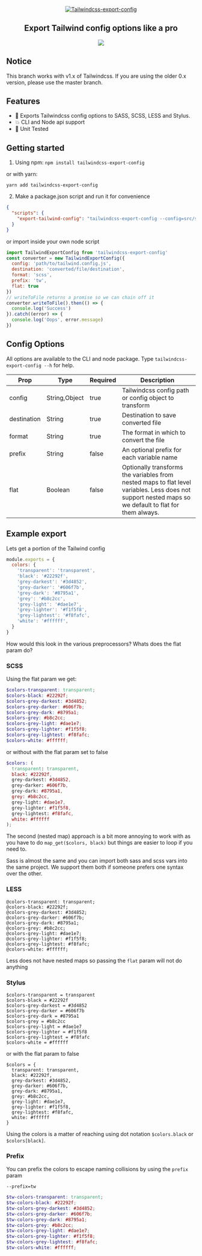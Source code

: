 <p align="center">
  <a align="center" href="https://www.npmjs.com/package/tailwindcss-export-config" target="_blank">
    <img alt="Tailwindcss-export-config" src="https://raw.githubusercontent.com/dobromir-hristov/tailwindcss-export-config/master/assets/tailwindcss-export-config.png">
  </a>
</p>

<h2 align="center">Export Tailwind config options like a pro</h2>

<p align="center">
<a href="https://www.npmjs.com/package/tailwindcss-export-config" target="_blank"><img src="https://img.shields.io/npm/v/tailwindcss-export-config.svg"></a>
</p>

## Notice

This branch works with v1.x of Tailwindcss. If you are using the older 0.x version, please use the master branch.

## Features

* :rocket: Exports Tailwindcss config options to SASS, SCSS, LESS and Stylus.
* :boom: CLI and Node api support
* :muscle: Unit Tested

## Getting started

1. Using npm:
`npm install tailwindcss-export-config`

or with yarn:
 
`yarn add tailwindcss-export-config`

2. Make a package.json script and run it for convenience
```json
{
  "scripts": {
    "export-tailwind-config": "tailwindcss-export-config --config=src/styles/tailwind/tailwind.config.js --destination=src/styles/scss/tailwind-configs --format=scss"
  }
}
```

or import inside your own node script

```js
import TailwindExportConfig from 'tailwindcss-export-config'
const converter = new TailwindExportConfig({
  config: 'path/to/tailwind.config.js',
  destination: 'converted/file/destination',
  format: 'scss',
  prefix: 'tw',
  flat: true
})
// writeToFile returns a promise so we can chain off it
converter.writeToFile().then(() => {
  console.log('Success')
}).catch((error) => {
  console.log('Oops', error.message)
})
```

## Config Options
All options are available to the CLI and node package. Type `tailwindcss-export-config --h` for help.

Prop|Type|Required|Description
 ---|---|---|---
config|String,Object|true| Tailwindcss config path or config object to transform
destination|String|true| Destination to save converted file
format|String|true| The format in which to convert the file
prefix|String|false| An optional prefix for each variable name
flat|Boolean|false| Optionally transforms the variables from nested maps to flat level variables. Less does not support nested maps so we default to flat for them always.

## Example export
Lets get a portion of the Tailwind config
```js
module.exports = {
  colors: {
    'transparent': 'transparent',
    'black': '#22292f',
    'grey-darkest': '#3d4852',
    'grey-darker': '#606f7b',
    'grey-dark': '#8795a1',
    'grey': '#b8c2cc',
    'grey-light': '#dae1e7',
    'grey-lighter': '#f1f5f8',
    'grey-lightest': '#f8fafc',
    'white': '#ffffff',
  }
}
```
How would this look in the various preprocessors? Whats does the flat param do?

### SCSS
Using the flat param we get:
```scss
$colors-transparent: transparent;
$colors-black: #22292f;
$colors-grey-darkest: #3d4852;
$colors-grey-darker: #606f7b;
$colors-grey-dark: #8795a1;
$colors-grey: #b8c2cc;
$colors-grey-light: #dae1e7;
$colors-grey-lighter: #f1f5f8;
$colors-grey-lightest: #f8fafc;
$colors-white: #ffffff;
```
or without with the flat param set to false

```scss
$colors: (
  transparent: transparent,
  black: #22292f,
  grey-darkest: #3d4852,
  grey-darker: #606f7b,
  grey-dark: #8795a1,
  grey: #b8c2cc,
  grey-light: #dae1e7,
  grey-lighter: #f1f5f8,
  grey-lightest: #f8fafc,
  white: #ffffff
);
```

The second (nested map) approach is a bit more annoying to work with as you have to do `map_get($colors, black)`  but things are easier to loop if you need to.

Sass is almost the same and you can import both sass and scss vars into the same project. We support them both if someone prefers one syntax over the other.

### LESS
```less
@colors-transparent: transparent;
@colors-black: #22292f;
@colors-grey-darkest: #3d4852;
@colors-grey-darker: #606f7b;
@colors-grey-dark: #8795a1;
@colors-grey: #b8c2cc;
@colors-grey-light: #dae1e7;
@colors-grey-lighter: #f1f5f8;
@colors-grey-lightest: #f8fafc;
@colors-white: #ffffff;
```

Less does not have nested maps so passing the `flat` param will not do anything

### Stylus
```stylus
$colors-transparent = transparent
$colors-black = #22292f
$colors-grey-darkest = #3d4852
$colors-grey-darker = #606f7b
$colors-grey-dark = #8795a1
$colors-grey = #b8c2cc
$colors-grey-light = #dae1e7
$colors-grey-lighter = #f1f5f8
$colors-grey-lightest = #f8fafc
$colors-white = #ffffff
```

or with the flat param to false 

```stylus
$colors = {
  transparent: transparent,
  black: #22292f,
  grey-darkest: #3d4852,
  grey-darker: #606f7b,
  grey-dark: #8795a1,
  grey: #b8c2cc,
  grey-light: #dae1e7,
  grey-lighter: #f1f5f8,
  grey-lightest: #f8fafc,
  white: #ffffff
}
```

Using the colors is a matter of reaching using dot notation `$colors.black` or `$colors[black]`.

### Prefix
You can prefix the colors to escape naming collisions by using the `prefix` param

`--prefix=tw`

```scss
$tw-colors-transparent: transparent;
$tw-colors-black: #22292f;
$tw-colors-grey-darkest: #3d4852;
$tw-colors-grey-darker: #606f7b;
$tw-colors-grey-dark: #8795a1;
$tw-colors-grey: #b8c2cc;
$tw-colors-grey-light: #dae1e7;
$tw-colors-grey-lighter: #f1f5f8;
$tw-colors-grey-lightest: #f8fafc;
$tw-colors-white: #ffffff;
```
